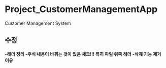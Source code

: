 # Project_CustomerManagementApp
Customer Management System

<h2> 수정 </h2>
<h4>
-헤더 정리
-주석 내용이 바뀌는 것이 있음 체크!!! 특히 파일 위쪽 헤더 
-삭제 기능 제거 이유
</h4>